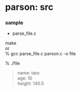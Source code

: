 parson: src
===============


### sample
- parse_file.c  <br/>

make <br/>
or <br/>
% gcc parse_file.c parson.c -o file <br/>

% ./file <br/>
> name: taro <br/>
> age: 10 <br/>
> height: 140.5 <br/>

